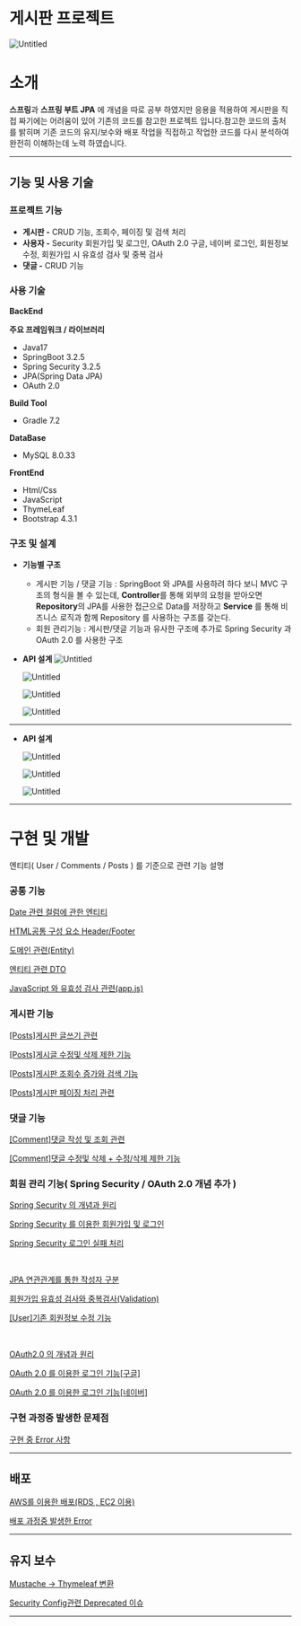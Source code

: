 # 게시판 프로젝트
![Untitled](readme-img/prototype.jpeg)

# 소개

**스프링**과 **스프링 부트 JPA** 에 개념을 따로 공부 하였지만 응용을 적용하여 게시판을 직접 짜기에는 어려움이 있어 기존의 코드를 참고한 프로젝트 입니다.참고한 코드의 출처를 밝히며 기존 코드의 
유지/보수와 배포 작업을 직접하고 작업한 코드를 다시 분석하여 완전히 이해하는데 노력 하였습니다.

---

## 기능 및 사용 기술

### **프로젝트 기능**

- **게시판 -** CRUD 기능, 조회수, 페이징 및 검색 처리
- **사용자 -** Security 회원가입 및 로그인, OAuth 2.0 구글, 네이버 로그인, 회원정보 수정, 
회원가입 시 유효성 검사 및 중복 검사
- **댓글 -** CRUD 기능

### **사용 기술**

**BackEnd**

**주요 프레임워크 / 라이브러리**

- Java17
- SpringBoot 3.2.5
- Spring Security 3.2.5
- JPA(Spring Data JPA)
- OAuth 2.0

**Build Tool**

- Gradle 7.2

**DataBase**

- MySQL 8.0.33

**FrontEnd**

- Html/Css
- JavaScript
- ThymeLeaf
- Bootstrap 4.3.1

### 구조 및 설계

- **기능별 구조**
    - 게시판 기능 / 댓글 기능
    : SpringBoot 와 JPA를 사용하려 하다 보니 MVC 구조의  형식을 볼 수 있는데,
    **Controller**를 통해 외부의 요청을 받아오면 **Repository**의 JPA를 사용한 접근으로 Data를 저장하고 **Service** 를 통해 비즈니스 로직과 함께 Repository 를 사용하는 구조를 갖는다.
    - 회원 관리기능
    : 게시판/댓글 기능과 유사한 구조에 추가로 Spring Security 과 OAuth 2.0 를 사용한 구조
    


- **API 설계**
    ![Untitled](readme-img/Untitled.png)
    
    ![Untitled](readme-img/Untitled2.png)
    
    ![Untitled](readme-img/Untitled2.png)
    
    ![Untitled](readme-img/Untitled3.png)
---
    
- **API 설계**
    
    ![Untitled](readme-img/Untitled4.png)
    
    ![Untitled](readme-img/Untitled5.png)
    
    ![Untitled](readme-img/Untitled6.png)
    

---

# 구현 및 개발

엔티티( User / Comments / Posts ) 를 기준으로 관련 기능 설명

### **공통 기능**

[Date 관련 컬럼에 관한 엔티티](https://transparent-baron-9db.notion.site/Date-e46cebaabe6d465e9e5c6b209e5214e7?pvs=74)

[HTML공통 구성 요소 Header/Footer](https://transparent-baron-9db.notion.site/HTML-Header-Footer-d7fb5b2781bd430ea1a829f4b0cddaa3)

[도메인 관련(Entity)](https://transparent-baron-9db.notion.site/Entity-4baede46aea54d9e8dd03bfd1914be3e)

[엔티티 관련 DTO](https://transparent-baron-9db.notion.site/DTO-e4796b1ecaac44c5b495db7268744b97)

[JavaScript 와 유효성 검사 관련(app.js)](https://transparent-baron-9db.notion.site/JavaScript-app-js-a7aa307c3044477393d4dd2cf4e80303)

### **게시판 기능**

[[Posts]게시판 글쓰기 관련](https://transparent-baron-9db.notion.site/Posts-dfc81b46584243cc99d56502743755ce)

[[Posts]게시글 수정및 삭제 제한 기능](https://transparent-baron-9db.notion.site/Posts-3d034e6ce38c417996d0a6677fb3006c)

[[Posts]게시판 조회수 증가와 검색 기능](https://transparent-baron-9db.notion.site/Posts-f0bf7d8ed2414ad8a05fec2132fbfb6d)

[[Posts]게시판 페이징 처리 관련](https://transparent-baron-9db.notion.site/Posts-aea9acce7bfe4d0ca271e1c244c2870f)

### **댓글 기능**

[[Comment]댓글 작성 및 조회 관련](https://transparent-baron-9db.notion.site/Comment-521d5bae537048239ed934e9037cfd4c)

[[Comment]댓글 수정및 삭제 + 수정/삭제 제한 기능 ](https://transparent-baron-9db.notion.site/Comment-21f0668fb2c44907beadcfa9d6f4bbc4)

### **회원 관리 기능( Spring Security / OAuth 2.0 개념 추가 )**
[Spring Security 의 개념과 원리](https://transparent-baron-9db.notion.site/Spring-Security-5b192d4dabf14c79b3af7d7868176521)

[Spring Security 를 이용한 회원가입 및 로그인](https://transparent-baron-9db.notion.site/Spring-Security-1cb8b41398094b2da5fe7c9f5cc213ad)

[Spring Security 로그인 실패 처리](https://transparent-baron-9db.notion.site/Spring-Security-0c769208385f4ea0a08ee70ee9395760)

&nbsp;

[JPA 연관관계를 통한 작성자 구분](https://transparent-baron-9db.notion.site/JPA-500d2f26f6924f5eb1ca5b874eb90f68)

[회원가입 유효성 검사와 중복검사(Validation)](https://transparent-baron-9db.notion.site/Validation-26954e291c5f4a688c750785f8fed9d6)

[[User]기존 회원정보 수정 기능](https://transparent-baron-9db.notion.site/User-e1ad5ed6adb441c5b376372bc40187dc)

&nbsp;

[OAuth2.0 의 개념과 원리](https://transparent-baron-9db.notion.site/OAuth2-0-9b2e9be233a143f89422fe74e6a53c7e)

[OAuth 2.0 를 이용한 로그인 기능[구글]](https://transparent-baron-9db.notion.site/OAuth-2-0-739067e99ccf49a5810ce99b53c6f16e)

[OAuth 2.0 를 이용한 로그인 기능[네이버]](https://transparent-baron-9db.notion.site/OAuth-2-0-2a69edee8f4d478db50f0aafcbe7cb35)

### 구현 과정중 발생한 문제점

[구현 중 Error 사항](https://transparent-baron-9db.notion.site/Error-41fd87affcd24e00883efe211d78af83)

---

## 배포

[AWS를 이용한 배포(RDS , EC2 이용) ](https://transparent-baron-9db.notion.site/AWS-RDS-EC2-561365f78db640b4ac6dc5a269a3fe9d)

[배포 과정중 발생한 Error ](https://transparent-baron-9db.notion.site/Error-65607c2e715949c0968025c0987fa9d2)

---

## 유지 보수

[Mustache → Thymeleaf 변환](https://transparent-baron-9db.notion.site/Mustache-Thymeleaf-6906effeaa2544aab4bdebd4dca20134)

[Security Config관련 Deprecated 이슈](https://transparent-baron-9db.notion.site/Security-Config-Deprecated-26d1fac4feda43dab2fab9ea60214744)

---